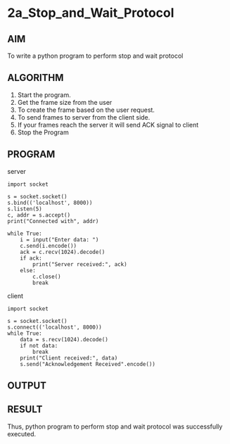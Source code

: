 # 2a_Stop_and_Wait_Protocol
## AIM 
To write a python program to perform stop and wait protocol
## ALGORITHM
1. Start the program.
2. Get the frame size from the user
3. To create the frame based on the user request.
4. To send frames to server from the client side.
5. If your frames reach the server it will send ACK signal to client
6. Stop the Program
## PROGRAM
server
```
import socket

s = socket.socket()
s.bind(('localhost', 8000))   
s.listen(5)
c, addr = s.accept()
print("Connected with", addr)

while True:
    i = input("Enter data: ")
    c.send(i.encode())
    ack = c.recv(1024).decode()
    if ack:
        print("Server received:", ack)
    else:
        c.close()
        break

```
client
```
import socket

s = socket.socket()
s.connect(('localhost', 8000))   
while True:
    data = s.recv(1024).decode()
    if not data:
        break
    print("Client received:", data)
    s.send("Acknowledgement Received".encode())

```
## OUTPUT

## RESULT
Thus, python program to perform stop and wait protocol was successfully executed.

